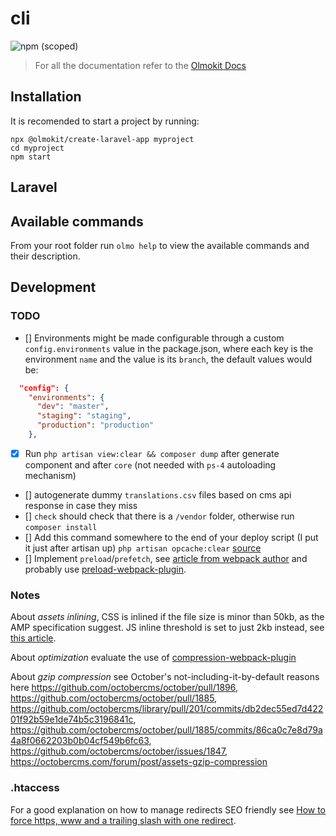 # cli

![npm (scoped)](https://img.shields.io/npm/v/@olmokit/cli?style=flat-square&color=EA2C65)

> For all the documentation refer to the [Olmokit Docs](https://olmokit.gitlab.io/olmokit/)

## Installation

It is recomended to start a project by running:

```console
npx @olmokit/create-laravel-app myproject
cd myproject
npm start
```

## Laravel

## Available commands

From your root folder run `olmo help` to view the available commands and their description.

## Development

### TODO

- [] Environments might be made configurable through a custom `config.environments` value in the package.json, where each key is the environment `name` and the value is its `branch`, the default values would be:

```json
  "config": {
    "environments": {
      "dev": "master",
      "staging": "staging",
      "production": "production"
    },
```

- [x] Run `php artisan view:clear && composer dump` after generate component and after `core` (not needed with `ps-4` autoloading mechanism)
- [] autogenerate dummy `translations.csv` files based on cms api response in case they miss
- [] `check` should check that there is a `/vendor` folder, otherwise run `composer install`
- [] Add this command somewhere to the end of your deploy script (I put it just after artisan up) `php artisan opcache:clear` [source](https://medium.com/appstract/make-your-laravel-app-fly-with-php-opcache-9948db2a5f93)
- [] Implement `preload`/`prefetch`, see [article from webpack author](https://medium.com/webpack/link-rel-prefetch-preload-in-webpack-51a52358f84c) and probably use [preload-webpack-plugin](https://www.npmjs.com/package/preload-webpack-plugin).

### Notes

About _assets inlining_, CSS is inlined if the file size is minor than 50kb, as the AMP specification suggest. JS inline threshold is set to just 2kb instead, see [this article](https://v8.dev/blog/cost-of-javascript-2019#guidance).

About _optimization_ evaluate the use of [compression-webpack-plugin](https://github.com/webpack-contrib/compression-webpack-plugin)

About _gzip compression_ see October's not-including-it-by-default reasons here https://github.com/octobercms/october/pull/1896, https://github.com/octobercms/october/pull/1885, https://github.com/octobercms/library/pull/201/commits/db2dec55ed7d42201f92b59e1de74b5c3196841c, https://github.com/octobercms/october/pull/1885/commits/86ca0c7e8d79a4a8f0662203b0b04cf549b6fc63, https://github.com/octobercms/october/issues/1847, https://octobercms.com/forum/post/assets-gzip-compression

### .htaccess

For a good explanation on how to manage redirects SEO friendly see [How to force https, www and a trailing slash with one redirect](https://www.danielmorell.com/guides/htaccess-seo/redirects/https-www-and-trailing-slash).
